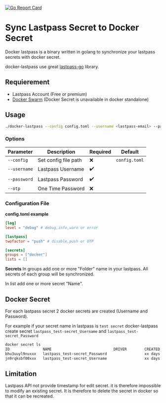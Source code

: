 [![Go Report Card](https://goreportcard.com/badge/github.com/azrod/docker-lastpass)](https://goreportcard.com/report/github.com/azrod/docker-lastpass)

# Sync Lastpass Secret to Docker Secret

Docker lastpass is a binary written in golang to synchronize your lastpass secrets with docker secret.

docker-lastpass use great [lastpass-go](https://github.com/ansd/lastpass-go) library.

## Requierement

* Lastpass Account (Free or premium)
* [Docker Swarm](https://docs.docker.com/engine/swarm/) (Docker Secret is unavailable in docker standalone)

## Usage

```bash
./docker-lastpass --config config.toml --username <lastpass-email> --password <lastpass-password>
```

### Options

| Parameter    | Description          | Required           | Default       |
| ------------ | -------------------- | ------------------ | ------------- |
| `--config`   | Set config file path | :x:                | `config.toml` |
| `--username` | Lastpass Username    | :heavy_check_mark: |               |
| `--password` | Lastpass Password    | :heavy_check_mark: |               |
| `--otp`      | One Time Password    | :x:                |               |

### Configuration File

**config.toml example**

```toml
[log]
level = "debug" # debug,info,warn or error 

[lastpass]
twofactor = "push" # disable,push or OTP 

[secrets]
groups = ["docker"]
lists = []

```

**Secrets**
In groups add one or more "Folder" name in your lastpass. All secrets of each group will be synchronized.

In list add one or more secret "Name".

## Docker Secret

For each lastpass secret 2 docker secrets are created (Username and Password).

For example if your secret name in lastpass is `test secret` docker-lastpass create secret `lastpass_test-secret_Username` and `lastpass_test-secret_Password`

```bash
docker secret ls
ID               NAME                            DRIVER        CREATED              UPDATED
bhu3uuyl9nuxxx   lastpass_test-secret_Password                 xx days ago          xx days ago
jn9rqksbf00xxx   lastpass_test-secret_Username                 xx days ago          xx days ago
```

## Limitation

Lastpass API not provide timestamp for edit secret. it is therefore impossible to modify an existing secret. It is therefore to delete the secret in docker so that it can be recreated.



